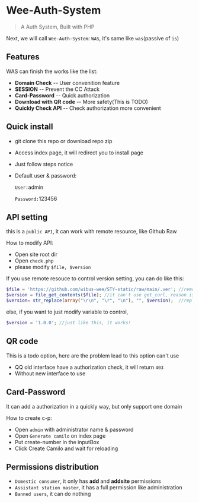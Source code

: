 # Wee-Auth-System
> A Auth System, Built with PHP

Next, we will call `Wee-Auth-System`: `WAS`, it's same like `was`(passive of `is`)

## Features

WAS can finish the works like the list:

- **Domain Check** -- User convenition feature
- **SESSION** -- Prevent the CC Attack
- **Card-Password** -- Quick authorization
- **Download with QR code** -- More safety(This is TODO)
- **Quickly Check API** -- Check authorization more convenient

## Quick install

- git clone this repo or download repo zip

- Access index page, it will redirect you to install page

- Just follow steps notice

- Default user & password:

  `User:`admin

  `Password:`123456

## API setting

this is a `public API`, it can work with remote resource, like Github Raw

How to modify API:

- Open site root dir
- Open `check.php`
- please modify `$file, $version`

If you use remote resouce to control version setting, you can do like this:

```php
$file = 'https://github.com/wibus-wee/STY-static/raw/main/.ver'; //remote resource URL
$version = file_get_contents($file); //it can't use get_curl, reason is finding
$version= str_replace(array("\r\n", "\r", "\n"), "", $version);  //replace PHP line break
```

else, if you want to just modify variable to control,

```php
$version = '1.0.0'; //just like this, it works!
```

## QR code

This is a todo option, here are the problem lead to this option can't use

- QQ old interface have a authorization check, it will return `403`
- Without new interface to use

## Card-Password

It can add a authorization in a quickly way, but only support one domain

How to create c-p: 

- Open `admin` with administrator name & password
- Open `Generate camilo` on index page
- Put create-number in the inputBox
- Click Create Camilo and wait for reloading

## Permissions distribution

- `Domestic consumer`, it only has **add** and **addsite** permissions
- `Assistant station master`, it has a full permission like administration
- `Banned users`, it can do nothing
